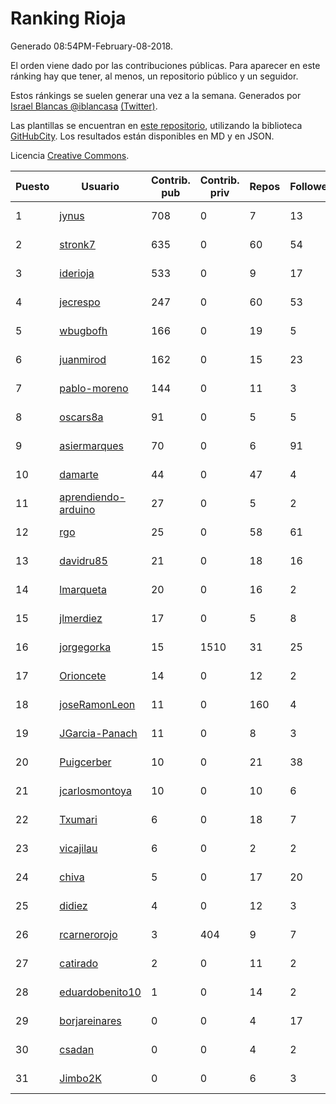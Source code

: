 # Ranking Rioja

Generado 08:54PM-February-08-2018.

El orden viene dado por las contribuciones públicas. Para aparecer en este ránking hay que tener, al menos, un repositorio público y un seguidor.

Estos ránkings se suelen generar una vez a la semana. Generados por [Israel Blancas @iblancasa](https://github.com/iblancasa/) [(Twitter)](https://twitter.com/iblancasa).

Las plantillas se encuentran en [este repositorio](https://github.com/iblancasa/GH-Spanish-Ranking), utilizando la biblioteca [GitHubCity](https://github.com/iblancasa/GitHubCity). Los resultados están disponibles en MD y en JSON.

Licencia [Creative Commons](https://creativecommons.org/licenses/by/4.0/).

| Puesto   |  Usuario  | Contrib. pub | Contrib. priv |Repos| Followers | Desde |  Avatar  |
|----------|-----------|--------------|---------------|-----|-----------|-------|----------|
|1|[jynus](https://github.com/jynus)|708|0|7|13|2014-08-28|![jynus](https://avatars1.githubusercontent.com/u/8576860)|
|2|[stronk7](https://github.com/stronk7)|635|0|60|54|2009-12-14|![stronk7](https://avatars3.githubusercontent.com/u/167147)|
|3|[iderioja](https://github.com/iderioja)|533|0|9|17|2013-07-25|![iderioja](https://avatars3.githubusercontent.com/u/5090808)|
|4|[jecrespo](https://github.com/jecrespo)|247|0|60|53|2012-03-15|![jecrespo](https://avatars2.githubusercontent.com/u/1539718)|
|5|[wbugbofh](https://github.com/wbugbofh)|166|0|19|5|2013-04-24|![wbugbofh](https://avatars2.githubusercontent.com/u/4250161)|
|6|[juanmirod](https://github.com/juanmirod)|162|0|15|23|2013-02-27|![juanmirod](https://avatars2.githubusercontent.com/u/3714422)|
|7|[pablo-moreno](https://github.com/pablo-moreno)|144|0|11|3|2014-07-18|![pablo-moreno](https://avatars1.githubusercontent.com/u/8203696)|
|8|[oscars8a](https://github.com/oscars8a)|91|0|5|5|2017-11-13|![oscars8a](https://avatars2.githubusercontent.com/u/33620978)|
|9|[asiermarques](https://github.com/asiermarques)|70|0|6|91|2009-11-05|![asiermarques](https://avatars0.githubusercontent.com/u/149459)|
|10|[damarte](https://github.com/damarte)|44|0|47|4|2013-04-30|![damarte](https://avatars2.githubusercontent.com/u/4304282)|
|11|[aprendiendo-arduino](https://github.com/aprendiendo-arduino)|27|0|5|2|2016-09-02|![aprendiendo-arduino](https://avatars3.githubusercontent.com/u/21957254)|
|12|[rgo](https://github.com/rgo)|25|0|58|61|2009-01-16|![rgo](https://avatars1.githubusercontent.com/u/47124)|
|13|[davidru85](https://github.com/davidru85)|21|0|18|16|2010-11-08|![davidru85](https://avatars2.githubusercontent.com/u/472324)|
|14|[lmarqueta](https://github.com/lmarqueta)|20|0|16|2|2015-09-17|![lmarqueta](https://avatars1.githubusercontent.com/u/14338278)|
|15|[jlmerdiez](https://github.com/jlmerdiez)|17|0|5|8|2014-01-24|![jlmerdiez](https://avatars2.githubusercontent.com/u/6492854)|
|16|[jorgegorka](https://github.com/jorgegorka)|15|1510|31|25|2008-05-07|![jorgegorka](https://avatars3.githubusercontent.com/u/9585)|
|17|[Orioncete](https://github.com/Orioncete)|14|0|12|2|2016-03-12|![Orioncete](https://avatars0.githubusercontent.com/u/17803185)|
|18|[joseRamonLeon](https://github.com/joseRamonLeon)|11|0|160|4|2012-04-26|![joseRamonLeon](https://avatars1.githubusercontent.com/u/1682282)|
|19|[JGarcia-Panach](https://github.com/JGarcia-Panach)|11|0|8|3|2015-07-08|![JGarcia-Panach](https://avatars0.githubusercontent.com/u/13234598)|
|20|[Puigcerber](https://github.com/Puigcerber)|10|0|21|38|2011-06-22|![Puigcerber](https://avatars2.githubusercontent.com/u/866808)|
|21|[jcarlosmontoya](https://github.com/jcarlosmontoya)|10|0|10|6|2014-05-23|![jcarlosmontoya](https://avatars1.githubusercontent.com/u/7680456)|
|22|[Txumari](https://github.com/Txumari)|6|0|18|7|2010-09-16|![Txumari](https://avatars1.githubusercontent.com/u/401963)|
|23|[vicajilau](https://github.com/vicajilau)|6|0|2|2|2017-12-01|![vicajilau](https://avatars0.githubusercontent.com/u/34163765)|
|24|[chiva](https://github.com/chiva)|5|0|17|20|2010-06-15|![chiva](https://avatars1.githubusercontent.com/u/305333)|
|25|[didiez](https://github.com/didiez)|4|0|12|3|2011-02-22|![didiez](https://avatars0.githubusercontent.com/u/632860)|
|26|[rcarnerorojo](https://github.com/rcarnerorojo)|3|404|9|7|2014-04-17|![rcarnerorojo](https://avatars0.githubusercontent.com/u/7326722)|
|27|[catirado](https://github.com/catirado)|2|0|11|2|2010-08-04|![catirado](https://avatars2.githubusercontent.com/u/354151)|
|28|[eduardobenito10](https://github.com/eduardobenito10)|1|0|14|2|2011-09-06|![eduardobenito10](https://avatars1.githubusercontent.com/u/1029956)|
|29|[borjareinares](https://github.com/borjareinares)|0|0|4|17|2011-01-26|![borjareinares](https://avatars3.githubusercontent.com/u/584645)|
|30|[csadan](https://github.com/csadan)|0|0|4|2|2014-01-21|![csadan](https://avatars0.githubusercontent.com/u/6459730)|
|31|[Jimbo2K](https://github.com/Jimbo2K)|0|0|6|3|2016-03-15|![Jimbo2K](https://avatars1.githubusercontent.com/u/17853527)|
